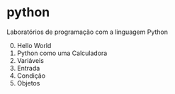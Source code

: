 # python
Laboratórios de programação com a linguagem Python

0. Hello World
1. Python como uma Calculadora
2. Variáveis
3. Entrada
4. Condição
5. Objetos
